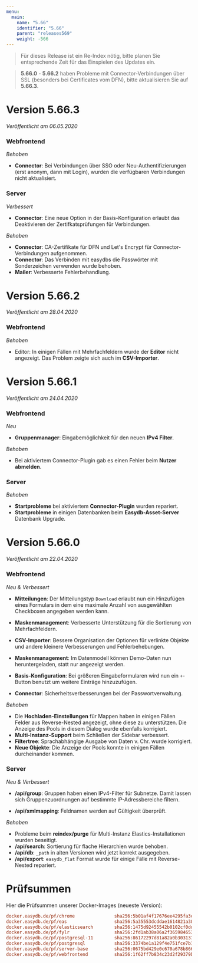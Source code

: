 ```yaml
---
menu:
  main:
    name: "5.66"
    identifier: "5.66"
    parent: "releases569"
    weight: -566
---
```


> Für dieses Release ist ein Re-Index nötig, bitte planen Sie entsprechende Zeit für das Einspielen des Updates ein. 

> **5.66.0** - **5.66.2** haben Probleme mit Connector-Verbindungen über SSL (besonders bei Certificates vom DFN), bitte aktualisieren Sie auf **5.66.3**.

# Version 5.66.3

*Veröffentlicht am 06.05.2020*

### Webfrontend

*Behoben*

* **Connector**: Bei Verbindungen über SSO oder Neu-Authentifizierungen (erst anonym, dann mit Login), wurden die verfügbaren Verbindungen nicht aktualisiert.

### Server

*Verbessert*

* **Connector**: Eine neue Option in der Basis-Konfiguration erlaubt das Deaktivieren der Zertifkatsprüfungen für Verbindungen. 

*Behoben*

* **Connector**: CA-Zertifikate für DFN und Let's Encrypt für Connector-Verbindungen aufgenommen.
* **Connector**: Das Verbinden mit easydbs die Passwörter mit Sonderzeichen verwenden wurde behoben. 
* **Mailer**: Verbesserte Fehlerbehandlung.

# Version 5.66.2

*Veröffentlicht am 28.04.2020*

### Webfrontend

*Behoben*

* Editor: In einigen Fällen mit Mehrfachfeldern wurde der **Editor** nicht angezeigt. Das Problem zeigte sich auch im **CSV-Importer**.

# Version 5.66.1

*Veröffentlicht am 24.04.2020*

### Webfrontend

*Neu*

* **Gruppenmanager**: Eingabemöglichkeit für den neuen **IPv4 Filter**.

*Behoben*

* Bei aktiviertem Connector-Plugin gab es einen Fehler beim **Nutzer abmelden**.

### Server

*Behoben*

* **Startprobleme** bei aktiviertem **Connector-Plugin** wurden repariert.
* **Startprobleme** in einigen Datenbanken beim **Easydb-Asset-Server** Datenbank Upgrade.

# Version 5.66.0

*Veröffentlicht am 22.04.2020*

### Webfrontend

*Neu & Verbessert*

* **Mitteilungen**: Der Mitteilungstyp `Download` erlaubt nun ein Hinzufügen eines Formulars in dem eine maximale Anzahl von ausgewählten Checkboxen angegeben werden kann.

* **Maskenmanagement**: Verbesserte Unterstützung für die Sortierung von Mehrfachfeldern.
* **CSV-Importer**: Bessere Organisation der Optionen für verlinkte Objekte und andere kleinere Verbesserungen und Fehlerbehebungen.
* **Maskenmanagement**: Im Datenmodell können Demo-Daten nun heruntergeladen, statt nur angezeigt werden.
* **Basis-Konfiguration**: Bei größeren Eingabeformularen wird nun ein `+`-Button benutzt um weitere Einträge hinzuzufügen. 
* **Connector**: Sicherheitsverbesserungen bei der Passwortverwaltung.

*Behoben*

* Die **Hochladen-Einstellungen** für Mappen  haben in einigen Fällen Felder aus Reverse-Nested angezeigt, ohne diese zu unterstützen. Die Anzeige des Pools in diesem Dialog wurde ebenfalls korrigiert.
* **Multi-Instanz-Support** beim Schließen der Sidebar verbessert.
* **Filtertree**: Sprachabhängige Ausgabe von Daten v. Chr. wurde korrigiert.
* **Neue Objekte**: Die Anzeige der Pools konnte in einigen Fällen durcheinander kommen.

### Server

*Neu & Verbessert*

* **/api/group**: Gruppen haben einen IPv4-Filter für Subnetze. Damit lassen sich Gruppenzuordnungen auf bestimmte IP-Adressbereiche filtern. 

* **/api/xmlmapping**: Feldnamen werden auf Gültigkeit überprüft.

*Behoben*

* Probleme beim **reindex/purge** für Multi-Instanz Elastics-Installationen wurden beseitigt. 
* **/api/search**: Sortierung für flache Hierarchien wurde behoben.
* **/api/db**: `_path` in alten Versionen wird jetzt korrekt ausgegeben.
* **/api/export**: `easydb_flat` Format wurde für einige Fälle mit Reverse-Nested repariert.

# Prüfsummen

Hier die Prüfsummen unserer Docker-Images (neueste Version):

```ini
docker.easydb.de/pf/chrome               sha256:5b01af4f17676ee4295fa3cc279d15f7b6e4a43f9faad41dace54fe1b36861fd
docker.easydb.de/pf/eas                  sha256:5a35553dcddae1614821a38e8f207b6065b9082ee1499a65fa3b03fed3f2c57f
docker.easydb.de/pf/elasticsearch        sha256:1475d92455542b0102cf0ddc6110b17cc452cc986556857dbcf0ab79e888224f
docker.easydb.de/pf/fylr                 sha256:2fd1ab38a06a2f365984653da1546f56d6cf988602b640266cea91a4129c86b1
docker.easydb.de/pf/postgresql-11        sha256:86172297d81a82a0b303137ed5857783c6419b14358587cef05eb794da627154
docker.easydb.de/pf/postgresql           sha256:3374be1a129f4e751fce7b1ddcd561cd209a197faf9faabba5d0454d16946420
docker.easydb.de/pf/server-base          sha256:0675bd429e0c670a678b86695cc9298f0f8f1b702f0449e356178438172059ff
docker.easydb.de/pf/webfrontend          sha256:1f62ff7b834c23d2f29379bfaf2a2126e5c466c267b742c45cf37f255210f980
```

